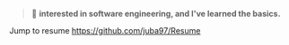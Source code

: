 > 🌱 **interested in software engineering, and I've learned the basics.**

Jump to resume https://github.com/juba97/Resume
